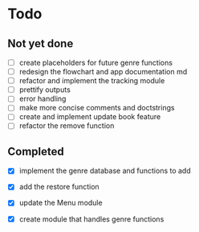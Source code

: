 # Todo

## Not yet done
- [ ] create placeholders for future genre functions
- [ ] redesign the flowchart and app documentation md
- [ ] refactor and implement the tracking module
- [ ] prettify outputs
- [ ] error handling
- [ ] make more concise comments and doctstrings
- [ ] create and implement update book feature
- [ ] refactor the remove function
## Completed
- [x] implement the genre database and functions to add 
- [x] add the restore function 
- [x] update the Menu module
- [x] create module that handles genre functions

